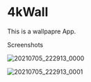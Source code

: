 # 4kWall

This is a wallpapre App.


Screenshots

![20210705_222913_0000](https://user-images.githubusercontent.com/52295482/124502558-5813ba00-dde1-11eb-9eed-a8936f1d55e8.png)


![20210705_222913_0001](https://user-images.githubusercontent.com/52295482/124502623-7083d480-dde1-11eb-9514-17565bb0af0d.png)
